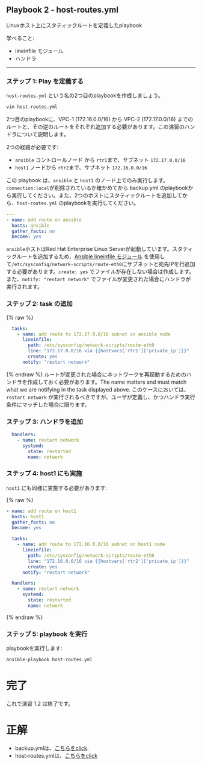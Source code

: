 ## Playbook 2 - host-routes.yml
Linuxホスト上にスタティックルートを定義したplaybook

学べること:
 - lineinfile モジュール
 - ハンドラ

 ---

### ステップ 1: Play を定義する

`host-routes.yml` という名の2つ目のplaybookを作成しましょう。

```bash
vim host-routes.yml
```

2つ目のplaybookに、VPC-1 (172.16.0.0/16) から VPC-2 (172.17.0.0/16) までのルートと、その逆のルートをそれぞれ追加する必要があります。この演習のハンドラについて説明します。

2つの経路が必要です:
 - `ansible` コントロールノード から `rtr1`まで、サブネット `172.17.0.0/16`
 - `host1` ノードから `rtr2`まで、サブネット `172.16.0.0/16`

この playbook は、`ansible` と `host1` のノード上でのみ実行します。`connection:local`が削除されているか確かめてから backup.yml のplaybookから実行してください。また、2つのホストにスタティックルートを追加してから、`host-routes.yml` のplaybookを実行してください。

```yml
---
- name: add route on ansible
  hosts: ansible
  gather_facts: no
  become: yes
```
`ansible`ホストはRed Hat Enterprise Linux Serverが起動しています。スタティックルートを追加するため、[Ansible lineinfile モジュール](http://docs.ansible.com/ansible/latest/lineinfile_module.html) を使用して`/etc/sysconfig/network-scripts/route-eth0`にサブネットと宛先IPを行追加する必要があります。```create: yes``` でファイルが存在しない場合は作成します。また、`notify: "restart network"` でファイルが変更された場合にハンドラが実行されます。

### ステップ 2: task の追加
{% raw %}
```yml
  tasks:
    - name: add route to 172.17.0.0/16 subnet on ansible node
      lineinfile:
        path: /etc/sysconfig/network-scripts/route-eth0
        line: "172.17.0.0/16 via {{hostvars['rtr1']['private_ip']}}"
        create: yes
      notify: "restart network"
```
{% endraw %}
ルートが変更された場合にネットワークを再起動するためのハンドラを作成しておく必要があります。The name matters and must match what we are notifying in the task displayed above.
このケースにおいては、`restart network` が実行されるべきですが、ユーザが定義し、かつハンドラ実行条件にマッチした場合に限ります。

### ステップ 3: ハンドラを追加

```yml
  handlers:
    - name: restart network
      systemd:
        state: restarted
        name: network
```

### ステップ 4: host1 にも実施


`host1` にも同様に実施する必要があります:

{% raw %}
```yml
- name: add route on host1
  hosts: host1
  gather_facts: no
  become: yes

  tasks:
    - name: add route to 172.16.0.0/16 subnet on host1 node
      lineinfile:
        path: /etc/sysconfig/network-scripts/route-eth0
        line: "172.16.0.0/16 via {{hostvars['rtr2']['private_ip']}}"
        create: yes
      notify: "restart network"

  handlers:
    - name: restart network
      systemd:
        state: restarted
        name: network
```
{% endraw %}

### ステップ 5: playbook を実行

playbookを実行します:
```bash
ansible-playbook host-routes.yml
```

# 完了
これで演習 1.2 は終了です。

# 正解
- backup.ymlは、[こちらをclick](https://github.com/network-automation/linklight/blob/master/exercises/networking/1.2-backup/backup.yml).
- host-routes.ymlは、[こちらをclick](https://github.com/network-automation/linklight/blob/master/exercises/networking/1.2-backup/host-routes.yml)
<!--stackedit_data:
eyJoaXN0b3J5IjpbMTE0OTU1MDM0M119
-->